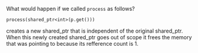 What would happen if we called ```process``` as follows?
```
process(shared_ptr<int>(p.get()))
```
creates a new shared_ptr that is independent of the original shared_ptr. When this newly created shared_ptr goes out of scope it
frees the memory that was pointing to because its refference count is 1.